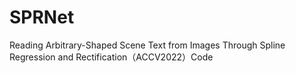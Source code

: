 # SPRNet
Reading Arbitrary-Shaped Scene Text from Images Through Spline Regression and Rectification（ACCV2022）Code
